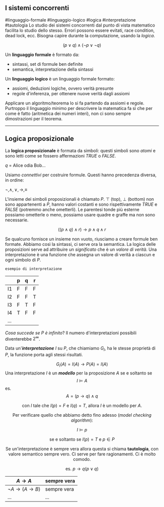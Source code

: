 ## I sistemi concorrenti
#linguaggio-formale #linguaggio-logico #logica #interpretazione #tautologia
Lo studio dei sistemi concorrenti dal punto di vista matematico facilita lo studio dello stesso. Errori possono essere evitati, race condition, dead lock, ecc. Bisogna capire durante la computazione, usando la *logica*.

$$(p \vee q) \wedge (\neg p \vee \neg q)$$

Un **linguaggio formale** è formato da:
- sintassi, set di formule ben definite
- semantica, interpretazione della sintassi

Un **linguaggio logico** è un linguaggio formale formato:
- assiomi, deduzioni logiche, ovvero verità presunte
- regole d'inferenza, per ottenere nuove verità dagli assiomi

Applicare un algoritmo/teorema lo si fa partendo da assiomi e regole. Purtroppo il linguaggio minimo per descrivere la matematica fa sì che per come è fatto (aritmetica dei numeri interi), non ci sono sempre dimostrazioni per il teorema.

---
## Logica proposizionale
La **logica proposizionale** è formata da simboli: questi simboli sono *atomi* e sono letti come se fossero affermazioni *TRUE* o *FALSE*.

 $q$ = Alice odia Bob...

Usiamo *connettivi* per costruire formule.
Questi hanno precedenza diversa, in ordine:

$\neg, \wedge, \vee, \to, \equiv$

L'insieme dei simboli proposizionali è chiamato $P$.
$\top$ (top), $\bot$ (bottom) non sono appartenenti a $P$, hanno valori costanti e sono rispettivamente *TRUE* e *FALSE* (potremmo anche ometterli).
Le parentesi tonde più esterne possiamo ometterle o meno, possiamo usare quadre e graffe ma non sono necessarie.

$$((p \wedge q)\wedge r) \to p \wedge q \wedge r$$

Se qualcuno fornisce un insieme non vuoto, riusciamo a creare formule ben formate. Abbiamo così la sintassi, ci serve ora la semantica. La logica delle proposizioni serve ad attribuire un *significato* che è un *valore di verità*. 
Una interpretazione è una funzione che assegna un valore di verità a ciascun e ogni simbolo di $P$.

`esempio di interpretazione`

|     | p   | q   | r   |
| --- | --- | --- | --- |
| I1  | F   | F   | F   |
| I2  | F   | F   | T   |
| I3  | F   | T   | F   |
| I4  | T   | F   | F   |
| ... |     |     |     |
*Cosa succede se $P$ è infinito*?
Il numero d'interpretazioni possibili diventerebbe $2^\infty$.

Data un'***interpretazione*** $I$ su $P$, che chiamiamo $G_I$, ha le stesse proprietà di $P$, la funzione porta agli stessi risultati.

$$G_I(A) = I(A) \to P(A) = I(A)$$Una interpretazione $I$ è un ***modello*** per la proposizione $A$ se e soltanto se$$I \models A$$
es.
$$A = (p \to q)\wedge q$$<center> con $I$ tale che $I(p)=F$ e $I(q)=T$, allora $I$ è un modello per $A$.

Per verificare quello che abbiamo detto fino adesso (*model checking algorithm*):

$$I\models p$$ <center>se e soltanto se $I(p)=T$ e $p\in P$

Se un'interpretazione è sempre vera allora questa si chiama **tautologia**, con valore semantico sempre vero. Ci serve per fare ragionamenti. Ci è molto comodo.

es. $p \to q (p \vee q)$

| $A \to A$              | sempre vera |
| ---------------------- | ----------- |
| $\neg A \to (A \to B)$ | sempre vera |
| ...                    | ...         | 

